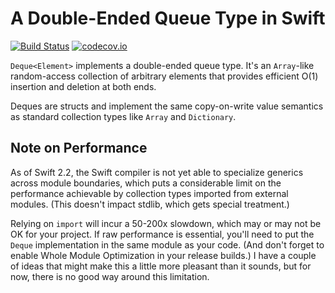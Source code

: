 # A Double-Ended Queue Type in Swift

[![Build Status](https://travis-ci.org/lorentey/Deque.svg?branch=master)](https://travis-ci.org/lorentey/Deque)
[![codecov.io](https://codecov.io/github/lorentey/Deque/coverage.svg?branch=master)](https://codecov.io/github/lorentey/Deque?branch=master)


`Deque<Element>` implements a double-ended queue type.
It's an `Array`-like random-access collection of arbitrary elements that provides efficient O(1) insertion and deletion at both ends.

Deques are structs and implement the same copy-on-write value semantics as standard collection types like 
`Array` and `Dictionary`.

## Note on Performance

As of Swift 2.2, the Swift compiler is not yet able to specialize generics across module boundaries, which puts a 
considerable limit on the performance achievable by collection types imported from external modules. 
(This doesn't impact stdlib, which gets special treatment.)

Relying on `import` will incur a 50-200x slowdown, which may or may not be OK for your project. 
If raw performance is essential, you'll need to put the `Deque` implementation in the same module as your code.
(And don't forget to enable Whole Module Optimization in your release builds.)
I have a couple of ideas that might make this a little more pleasant than it sounds, but for now, there is no
good way around this limitation.
